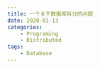 ```yaml
---
title: 一个关于数据库拆分的问题
date: 2020-01-13
categories:  
    - Programing
    - Distributed
tags:
    - Database
---
```


